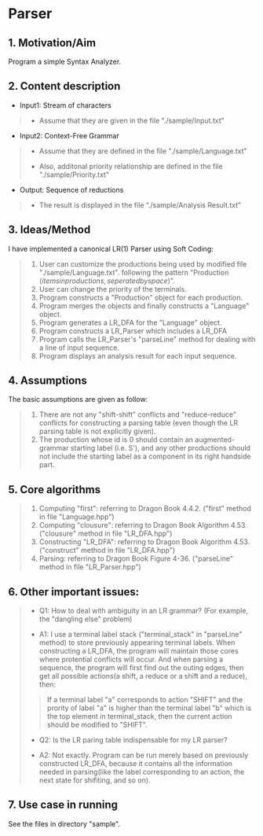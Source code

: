 # Parser
## 1. Motivation/Aim
Program a simple Syntax Analyzer.
## 2. Content description
+ Input1: Stream of characters
>	- Assume that they are given in the file "./sample/Input.txt" 
+ Input2: Context-Free Grammar 
>	- Assume that they are defined in the file "./sample/Language.txt"
>
>	- Also, additonal priority relationship are defined in the file "./sample/Priority.txt"
>
+ Output: Sequence of reductions
> - The result is displayed in the file “./sample/Analysis Result.txt”
## 3. Ideas/Method
I have implemented a canonical LR(1) Parser using Soft Coding:
> 1. User can customize the productions being used by modified file "./sample/Language.txt".
> following the pattern "Production $(items in productions, seperated by space)$".
> 2. User can change the priority of the terminals.
> 3. Program constructs a "Production" object for each production.
> 4. Program merges the objects and finally constructs a "Language" object.
> 5. Program generates a LR_DFA for the "Language" object.
> 6. Program constructs a LR_Parser which includes a LR_DFA
> 7. Program calls the LR_Parser's "parseLine" method for dealing with a line of input sequence.
> 8. Program displays an analysis result for each input sequence.
## 4. Assumptions
The basic assumptions are given as follow:
> 1. There are not any "shift-shift" conflicts and "reduce-reduce" conflicts for constructing a parsing
table (even though the LR parsing table is not explicitly given).
> 2. The production whose id is 0 should contain an augmented-grammar starting label (i.e. S'), and
any other productions should not include the starting label as a component in its right handside part.
## 5. Core algorithms
> 1. Computing "first": referring to Dragon Book 4.4.2. ("first" method in file "Language.hpp")
> 2. Computing "clousure": referring to Dragon Book Algorithm 4.53. ("clousure" method in file "LR_DFA.hpp")
> 3. Constructing "LR_DFA": referring to Dragon Book Algorithm 4.53. ("construct" method in file "LR_DFA.hpp")
> 4. Parsing: referring to Dragon Book Figure 4-36. ("parseLine" method in file "LR_Parser.hpp")
## 6. Other important issues:
> + Q1: How to deal with ambiguity in an LR grammar? (For example, the "dangling else" problem)
>
> + A1: I use a terminal label stack ("terminal_stack" in "parseLine" method) to store previously 
appearing terminal labels. When constructing a LR_DFA, the program will maintain those cores where protential
conflicts will occur. And when parsing a sequence, the program will first find out the outing edges, 
then get all possible actions(a shift, a reduce or a shift and a reduce), then:
>> If a terminal label "a" corresponds to action "SHIFT" and the prority of label "a" is higher than 
the terminal label "b" which is the top element in terminal_stack, then the current action should be 
modified to "SHIFT".
>
> + Q2: Is the LR paring table indispensable for my LR parser?
>
> + A2: Not exactly. Program can be run merely based on previously constructed LR_DFA, because it 
contains all the information needed in parsing(like the label corresponding to an action, the next 
state for shifiting, and so on).
## 7. Use case in running
See the files in directory "sample".
